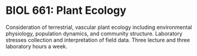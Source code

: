 # BIOL 661: Plant Ecology

Consideration of terrestrial, vascular plant ecology including environmental physiology, population dynamics, and community structure. Laboratory stresses collection and interpretation of field data. Three lecture and three laboratory hours a week.